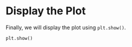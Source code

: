 # Display the Plot

Finally, we will display the plot using `plt.show()`.

```python
plt.show()
```
